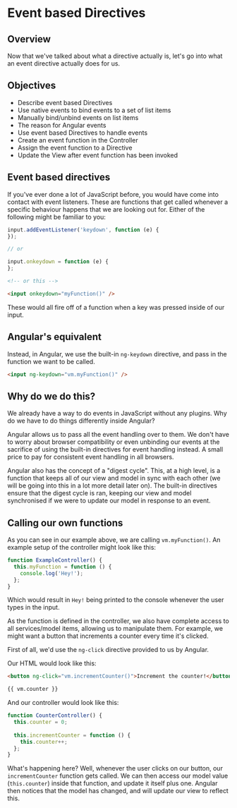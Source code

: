 # Event based Directives

## Overview

Now that we've talked about what a directive actually is, let's go into what an event directive actually does for us.

## Objectives

- Describe event based Directives
- Use native events to bind events to a set of list items
- Manually bind/unbind events on list items
- The reason for Angular events
- Use event based Directives to handle events
- Create an event function in the Controller
- Assign the event function to a Directive
- Update the View after event function has been invoked

## Event based directives

If you've ever done a lot of JavaScript before, you would have come into contact with event listeners. These are functions that get called whenever a specific behaviour happens that we are looking out for. Either of the following might be familiar to you:

```js
input.addEventListener('keydown', function (e) {
});

// or

input.onkeydown = function (e) {
};
```
```html
<!-- or this -->

<input onkeydown="myFunction()" />
```

These would all fire off of a function when a key was pressed inside of our input.

## Angular's equivalent

Instead, in Angular, we use the built-in `ng-keydown` directive, and pass in the function we want to be called.

```html
<input ng-keydown="vm.myFunction()" />
```

## Why do we do this?

We already have a way to do events in JavaScript without any plugins. Why do we have to do things differently inside Angular?

Angular allows us to pass all the event handling over to them. We don't have to worry about browser compatibility or even unbinding our events at the sacrifice of using the built-in directives for event handling instead. A small price to pay for consistent event handling in all browsers. 

Angular also has the concept of a "digest cycle". This, at a high level, is a function that keeps all of our view and model in sync with each other (we will be going into this in a lot more detail later on). The built-in directives ensure that the digest cycle is ran, keeping our view and model synchronised if we were to update our model in response to an event.

## Calling our own functions

As you can see in our example above, we are calling `vm.myFunction()`. An example setup of the controller might look like this:

```js
function ExampleController() {
  this.myFunction = function () {
    console.log('Hey!');
  };
}
```

Which would result in `Hey!` being printed to the console whenever the user types in the input.

As the function is defined in the controller, we also have complete access to all services/model items, allowing us to manipulate them. For example, we might want a button that increments a counter every time it's clicked.

First of all, we'd use the `ng-click` directive provided to us by Angular.

Our HTML would look like this:

```html
<button ng-click="vm.incrementCounter()">Increment the counter!</button>

{{ vm.counter }}
```

And our controller would look like this:

```js
function CounterController() {
  this.counter = 0;
  
  this.incrementCounter = function () {
    this.counter++;
  };
}
```

What's happening here? Well, whenever the user clicks on our button, our `incrementCounter` function gets called. We can then access our model value (`this.counter`) inside that function, and update it itself plus one. Angular then notices that the model has changed, and will update our view to reflect this.